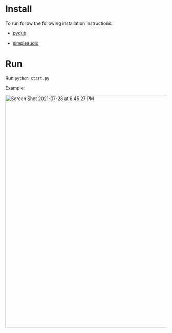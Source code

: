 # Install

To run follow the following installation instructions:

* [pydub](https://github.com/jiaaro/pydub#installation)

* [simpleaudio](https://simpleaudio.readthedocs.io/en/latest/installation.html#installation-ref)

# Run

Run `python start.py`

Example:

<img width="725" alt="Screen Shot 2021-07-28 at 6 45 27 PM" src="https://user-images.githubusercontent.com/53503018/127410183-5594ac35-64ee-475d-9f7d-755cc8d8e3fe.png">
